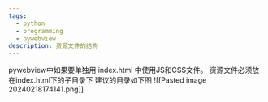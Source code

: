 ```yaml
---
tags:
  - python
  - programming
  - pywebview
description: 资源文件的结构
---
```

pywebview中如果要单独用 index.html 中使用JS和CSS文件。
资源文件必须放在index.html下的子目录下
建议的目录如下图
![[Pasted image 20240218174141.png]]
